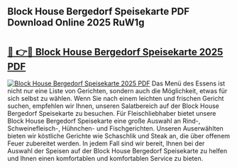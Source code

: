 ## Block House Bergedorf Speisekarte PDF Download Online 2025 RuW1g

# <h2><a href="http://gc667o.nevu.top/?p=Block+House+Bergedorf+Speisekarte">🔗 👉🔴 Block House Bergedorf Speisekarte 2025 PDF</a></h2>

[![Block House Bergedorf Speisekarte 2025 PDF](https://i.imgur.com/dBaPXMq.png)](http://gc667o.nevu.top/?p=Block+House+Bergedorf+Speisekarte)
Das Menü des Essens ist nicht nur eine Liste von Gerichten, sondern auch die Möglichkeit, etwas für sich selbst zu wählen. Wenn Sie nach einem leichten und frischen Gericht suchen, empfehlen wir Ihnen, unseren Salatbereich auf der Block House Bergedorf Speisekarte zu besuchen. Für Fleischliebhaber bietet unsere Block House Bergedorf Speisekarte eine große Auswahl an Rind-, Schweinefleisch-, Hühnchen- und Fischgerichten. Unseren Auserwählten bieten wir köstliche Gerichte wie Schaschlik und Steak an, die über offenem Feuer zubereitet werden. In jedem Fall sind wir bereit, Ihnen bei der Auswahl der Speisen auf der Block House Bergedorf Speisekarte zu helfen und Ihnen einen komfortablen und komfortablen Service zu bieten.
